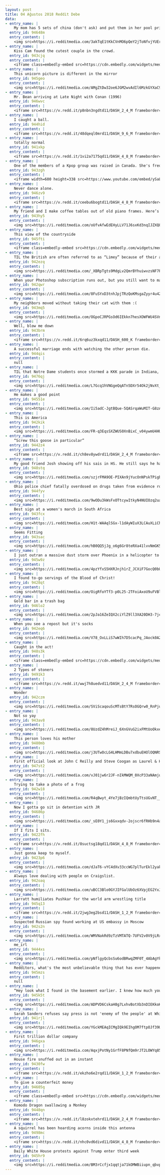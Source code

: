 ```yaml
---
layout: post
title: 04 Ağustos 2018 Reddit Debe
data:
- entry_name: |
    My mom has 5 sets of china (don't ask) and put them in her pool prior to being evacuated from fires in northern California. The dishware survived!
  entry_id: 94648m
  entry_content: |
    <img src=https://i.redditmedia.com/3akTqE1tKkCVnMO6pQeY2jToNfvjYUErJ8YMdGbL29c.jpg?s=dcce8c212f312eb3fd0cfd8d97bfc89f frameborder=0>
- entry_name: |
    Kiss Cam found the cutest couple in the crowd.
  entry_id: 943cjq
  entry_content: |
    <iframe class=embedly-embed src=https://cdn.embedly.com/widgets/media.html?src=https%3A%2F%2Fgfycat.com%2Fifr%2FReasonableJoyfulKoala&url=https%3A%2F%2Fgfycat.com%2FReasonableJoyfulKoala&image=https%3A%2F%2Fthumbs.gfycat.com%2FReasonableJoyfulKoala-size_restricted.gif&key=522baf40bd3911e08d854040d3dc5c07&type=text%2Fhtml&schema=gfycat width=480 height=480 scrolling=no frameborder=0 allow=autoplay; fullscreen allowfullscreen=true></iframe>
- entry_name: |
    This unicorn picture is different in the mirror
  entry_id: 945geo
  entry_content: |
    <img src=https://i.redditmedia.com/AMgZtDw32oe6JGM2wvAdIl6MzkGYXaC9Kk_vS1yx65g.jpg?s=89d80fafe98910209ac759fa68540ccd frameborder=0>
- entry_name: |
    Mr. Bean arriving at Late Night with Conan (1996)
  entry_id: 946wvc
  entry_content: |
    <iframe src=https://v.redd.it/p8nbn3ngdtd11/DASH_2_4_M frameborder=0></iframe>
- entry_name: |
    I caught a ball.
  entry_id: 944hid
  entry_content: |
    <iframe src=https://v.redd.it/48dqeql0mrd11/DASH_9_6_M frameborder=0></iframe>
- entry_name: |
    totally normal
  entry_id: 941xkp
  entry_content: |
    <iframe src=https://v.redd.it/1vi2a7175qd11/DASH_4_8_M frameborder=0></iframe>
- entry_name: |
    One of the members of a Kpop group was raised in Canada. She's frequently asked to speak English... she often has to affect a Korean accent in order to be understood.
  entry_id: 943zgh
  entry_content: |
    <iframe width=600 height=338 src=https://www.youtube.com/embed/ySaLdP_othI?feature=oembed&enablejsapi=1 frameborder=0 allow=autoplay; encrypted-media allowfullscreen></iframe>
- entry_name: |
    Never dance alone.
  entry_id: 946zv9
  entry_content: |
    <iframe src=https://v.redd.it/ceebu6bogtd11/DASH_4_8_M frameborder=0></iframe>
- entry_name: |
    My friend and I make coffee tables out of old piano frames. Here’s our latest creation.
  entry_id: 943hy5
  entry_content: |
    <img src=https://i.redditmedia.com/oUfvAfwEdEHyLLV71J6sxKd3nqIJZXQ8VJZYq67GCjU.jpg?s=e748e7d99867742b167be91445bb0451 frameborder=0>
- entry_name: |
    This view of the countryside
  entry_id: 945fti
  entry_content: |
    <iframe class=embedly-embed src=https://cdn.embedly.com/widgets/media.html?src=https%3A%2F%2Fgfycat.com%2Fifr%2FInsecureSourAmericanwigeon&url=https%3A%2F%2Fgfycat.com%2FInsecureSourAmericanwigeon&image=https%3A%2F%2Fthumbs.gfycat.com%2FInsecureSourAmericanwigeon-size_restricted.gif&key=522baf40bd3911e08d854040d3dc5c07&type=text%2Fhtml&schema=gfycat width=480 height=852 scrolling=no frameborder=0 allow=autoplay; fullscreen allowfullscreen=true></iframe>
- entry_name: |
    TIL the British are often referred to as “Limey” because of their army’s use of lime to prevent scurvy when at sea. The use of citrus was initially a closely guarded military secret as it gave them the ability to remain at sea for lengthy periods without contracting the disorder.
  entry_id: 942ezq
  entry_content: |
    <img src=https://i.redditmedia.com/_XBRpTgts9MdgLv2QmrBYhuiwvzsNF7PygYp7aKgSWk.jpg?s=25d175d4d37e48b971a9e659377a9a9a frameborder=0>
- entry_name: |
    When your Photoshop subscription runs out, but you still want to make memes
  entry_id: 942qwr
  entry_content: |
    <img src=https://i.redditmedia.com/8FuSYxD3tnhJpjTRzQoKMsgaZyyr4u42ogN8EuubO0o.jpg?s=83c30d6988a36ef1ead772aac615f6b0 frameborder=0>
- entry_name: |
    My neighbors moved without taking their cat with them :(
  entry_id: 943mq5
  entry_content: |
    <img src=https://i.redditmedia.com/OGpoCJRPGsOd6IEkkn7hesXOWFWU4SVnf8PTd1Urf_s.jpg?s=1b46d566c639db34772d3e4a64e9b59e frameborder=0>
- entry_name: |
    Well, blow me down
  entry_id: 943brm
  entry_content: |
    <iframe src=https://v.redd.it/6rq6uz3kxqd11/DASH_600_K frameborder=0></iframe>
- entry_name: |
    A successful marriage ends with watching the other person die.
  entry_id: 944qis
  entry_content: |
    null
- entry_name: |
    TIL that Notre Dame students once stormed a KKK parade in Indiana, ripping robes and hoods off the Klansmen and driving them out of the area, ruining the rally.
  entry_id: 9476qj
  entry_content: |
    <img src=https://i.redditmedia.com/L7Gcq1hVNGgeQqATn5DXr54Ok2jNvXt_CclsC6Kq8Qc.jpg?s=c98d7abdfc5ac7e2540a1155742176e3 frameborder=0>
- entry_name: |
    He makes a good point
  entry_id: 94551e
  entry_content: |
    <img src=https://i.redditmedia.com/Ii5adC-JgtBQue-5QASrqaWuMIT-G8zAZWX1sLliLx8.jpg?s=12f0f32858b36ac9ddaae176ab7dc55e frameborder=0>
- entry_name: |
    This is America
  entry_id: 942kik
  entry_content: |
    <img src=https://i.redditmedia.com/FR-q3EqsSXZWUS0XnBixC_v04ywmU4HU4XgwViAgf8Q.jpg?s=a2b92086d5640f5ce64a0e6fce0127af frameborder=0>
- entry_name: |
    “Screw this goose in particular”
  entry_id: 9442z4
  entry_content: |
    <iframe src=https://v.redd.it/ch8ev8ywdrd11/DASH_2_4_M frameborder=0></iframe>
- entry_name: |
    My good friend Josh showing off his sais in HS. He still says he has no regrets about this. Him and his lovely gf are both redditors. Please bring this to the front page for them.
  entry_id: 948stq
  entry_content: |
    <img src=https://i.redditmedia.com/szjrFMA9OE-PIXAn9jYucOnNPskTPigb80oGZiGca6o.jpg?s=4b620e2d16220a94dd0ec3ccacd039d3 frameborder=0>
- entry_name: |
    Ohio police chief fatally overdosed on drugs taken from evidence room, investigators say
  entry_id: 944fyv
  entry_content: |
    <img src=https://i.redditmedia.com/9wODu3kWsFxOTtcywItkyN4NUIOzq2uaHlTcEPfPdmE.jpg?s=1840f0260465269d9b885025da732bca frameborder=0>
- entry_name: |
    Best sign at a women's march in South Africa
  entry_id: 943fcx
  entry_content: |
    <img src=https://i.redditmedia.com/H1t-WAAqlSGx-l1dAyWIuX3LCAuXLiChNGs8CC9HBGY.jpg?s=6447a8029c697004547a2a63b9dc15a5 frameborder=0>
- entry_name: |
    Seems Fitting
  entry_id: 943sac
  entry_content: |
    <img src=https://i.redditmedia.com/hB0QQ5jJg_o6g6Gr8teRXa41lvvNmGK5tAmU2fbeI9E.jpg?s=0e90ecf3a659f8d2bd1b0f9281c02338 frameborder=0>
- entry_name: |
    I just outran a massive dust storm over Phoenix in a helicopter to get this photo.
  entry_id: 945w9z
  entry_content: |
    <img src=https://i.redditmedia.com/4pzYfxS5HXRJnjh1rZ_JCXiF7GocQ0bUHsGRBuMQq_Q.jpg?s=b8f7496f3515aee9a1313ce7b0c0f0b8 frameborder=0>
- entry_name: |
    I found to-go servings of the Blood of Christ!
  entry_id: 9428qt
  entry_content: |
    <img src=https://i.redditmedia.com/OigRfoYTf3-p0L25-2TFoiAxoU9uFVBl9G5EL1IvK0E.jpg?s=e816a7dfdf7124f5009b4a15f7398879 frameborder=0>
- entry_name: |
    Gold bar in a trash bag
  entry_id: 946lo2
  entry_content: |
    <img src=https://i.redditmedia.com/2pJa16ZeIQX2ciYlZ9ll3XA20DH3-7jc_ZBWSx1dohg.jpg?s=996a052be3d5c47dce58e630eee4bc56 frameborder=0>
- entry_name: |
    When you see a repost but it's socks
  entry_id: 942eq6
  entry_content: |
    <img src=https://i.redditmedia.com/V78_OxLLiS7wWIh7D5cacPq_JAock0A2Ht2go4fJZ3U.jpg?s=fafd87fc59c498c4bede41290c699c90 frameborder=0>
- entry_name: |
    Caught in the act!
  entry_id: 948s3k
  entry_content: |
    <iframe class=embedly-embed src=https://cdn.embedly.com/widgets/media.html?src=https%3A%2F%2Fgfycat.com%2Fifr%2FConcernedFancyKingsnake&url=https%3A%2F%2Fgfycat.com%2FConcernedFancyKingsnake&image=https%3A%2F%2Fthumbs.gfycat.com%2FConcernedFancyKingsnake-size_restricted.gif&key=522baf40bd3911e08d854040d3dc5c07&type=text%2Fhtml&schema=gfycat width=600 height=679 scrolling=no frameborder=0 allow=autoplay; fullscreen allowfullscreen=true></iframe>
- entry_name: |
    2 Types of stoners
  entry_id: 9491k3
  entry_content: |
    <iframe src=https://v.redd.it/wwj7h8uedvd11/DASH_2_4_M frameborder=0></iframe>
- entry_name: |
    Wonder
  entry_id: 942czm
  entry_content: |
    <img src=https://i.redditmedia.com/SViScaqouScMTsBtY7RsOGQrw0_RnPjutMVx_9dyZO8.jpg?s=413fb227ebc8044552322c39da81a305 frameborder=0>
- entry_name: |
    Not so yay
  entry_id: 943av8
  entry_content: |
    <img src=https://i.redditmedia.com/8UzdZ4hMreiJ_6XnGVuG2ixFMtUoOkxeWQSbHiJ3WmE.jpg?s=3d42d9181c77c26e798264321bbdaec6 frameborder=0>
- entry_name: |
    This person loves his mother
  entry_id: 9480mb
  entry_content: |
    <img src=https://i.redditmedia.com/j3UTwOcLG4LHMmLDBu7xdbuEHOlOQNRSvWxJ7mjmfH4.jpg?s=80029480405b154fa7483b2179686497 frameborder=0>
- entry_name: |
    First official look at John C Reilly and Steve Coogan as Laurel & Hardy in Stan & Ollie
  entry_id: 947st2
  entry_content: |
    <img src=https://i.redditmedia.com/vJ01jw6r2JF-nIkMWQM_0XcP33aNAmjuTe7KuQFBkoc.jpg?s=5375661e0edd85a6b09471b0266e8ca5 frameborder=0>
- entry_name: |
    Trying to take a photo of a frog
  entry_id: 942w18
  entry_content: |
    <img src=https://i.redditmedia.com/R4qBwyt_4Ye7jBzIQmbtUyTtsUGvNT__tiQsefFKm5M.jpg?s=d12c690195d84c0ec6c89fe78994d2f4 frameborder=0>
- entry_name: |
    Now I gotta go sit in detention with JR
  entry_id: 94686p
  entry_content: |
    <img src=https://i.redditmedia.com/_sE0Y1_js6Gxxqdv-2ojscr6fRHb9n4aqaAtwsrJCBE.jpg?s=9b9a487948352ab672f86a489db8401d frameborder=0>
- entry_name: |
    If I fits I sits.
  entry_id: 9422fh
  entry_content: |
    <iframe src=https://v.redd.it/8suctsg18qd11/DASH_4_8_M frameborder=0></iframe>
- entry_name: |
    Just gonna keep to myself.
  entry_id: 9423p6
  entry_content: |
    <img src=https://i.redditmedia.com/dJaT6-vYC4dXv33ccWG7plTurEkl2yakMhMofGd1rws.jpg?s=a5829f718a36237d7f2b0f5775c0448a frameborder=0>
- entry_name: |
    Always love dealing with people on Craigslist.
  entry_id: 942oaq
  entry_content: |
    <img src=https://i.redditmedia.com/uBCC3Blo0GYJIFGalUbOz6XVpjEG2YxJmQ3I6Y2T5G8.jpg?s=6acaa5f69297bcfe6eab073538fe2b6f frameborder=0>
- entry_name: |
    Larratt humiliates Pushkar for the world arm wrestling title
  entry_id: 945q13
  entry_content: |
    <iframe src=https://v.redd.it/2jwg3eg2bsd11/DASH_1_2_M frameborder=0></iframe>
- entry_name: |
    Suspected Russian spy found working at US embassy in Moscow
  entry_id: 942s2n
  entry_content: |
    <img src=https://i.redditmedia.com/WMVNakRd9zTzVMTATQ-7UFV2v0V9jLRxLJbzu7a406I.jpg?s=54dc7a4b3d986658032e6ee7543ce669 frameborder=0>
- entry_name: |
    me_irl
  entry_id: 9444xs
  entry_content: |
    <img src=https://i.redditmedia.com/pNflgyQcbsSu6odBRwqZMF0T_4AbAgYkMIoD4QGoYsg.gif?fm=jpg&s=db1b422cb8d03d5ef4da0c1999e372d0 frameborder=0>
- entry_name: |
    Redditors, what's the most unbelievable thing that has ever happened in the existence of mankind and what makes it so hard to grasp the reality that the event occurred ?
  entry_id: 945mzs
  entry_content: |
    null
- entry_name: |
    “Hey look what I found in the basement earlier. I knew how much you liked that game when you were little so I got back ups in case they were lost or stolen.” - My Mom this afternoon. Hidden away for almost 20 years. They’re both still sealed.
  entry_id: 945k5t
  entry_content: |
    <img src=https://i.redditmedia.com/ADPVD6CskaH8g7LxhvBotXb3nDIEKkoKjREA8SoLbDU.jpg?s=2ff27c6a358065d10f06f5078a5ab73a frameborder=0>
- entry_name: |
    Sarah Sanders refuses say press is not 'enemy of the people' at White House briefing
  entry_id: 941rjl
  entry_content: |
    <img src=https://i.redditmedia.com/YGckMEAqICMgIQk9EIhgOM7ftpOJf39UWOXk0CaSjZQ.jpg?s=802f66be50154b7d18eba1c0b3779d49 frameborder=0>
- entry_name: |
    First trillion dollar company
  entry_id: 946gxa
  entry_content: |
    <img src=https://i.redditmedia.com/AqxjPotNy1GrfF8PNfQm9rJT2LOWYq85K4jkOpfcJq4.jpg?s=1064b686b74f3d9f9ea2684575567e3b frameborder=0>
- entry_name: |
    House fire snuffed out in an instant
  entry_id: 9430fw
  entry_content: |
    <iframe src=https://v.redd.it/ekzho6e2rqd11/DASH_1_2_M frameborder=0></iframe>
- entry_name: |
    To give a counterfeit money
  entry_id: 94605q
  entry_content: |
    <iframe class=embedly-embed src=https://cdn.embedly.com/widgets/media.html?src=https%3A%2F%2Fgfycat.com%2Fifr%2FCheerfulDapperFlickertailsquirrel&url=https%3A%2F%2Fgfycat.com%2FCheerfulDapperFlickertailsquirrel&image=https%3A%2F%2Fthumbs.gfycat.com%2FCheerfulDapperFlickertailsquirrel-size_restricted.gif&key=522baf40bd3911e08d854040d3dc5c07&type=text%2Fhtml&schema=gfycat width=480 height=600 scrolling=no frameborder=0 allow=autoplay; fullscreen allowfullscreen=true></iframe>
- entry_name: |
    Komodo Dragon swallowing a Monkey
  entry_id: 9448qn
  entry_content: |
    <iframe src=https://v.redd.it/l8zokxtehrd11/DASH_2_4_M frameborder=0></iframe>
- entry_name: |
    A squirrel has been hoarding acorns inside this antenna
  entry_id: 9498mc
  entry_content: |
    <iframe src=https://v.redd.it/nhc0vd6divd11/DASH_4_8_M frameborder=0></iframe>
- entry_name: |
    Daily White House protests against Trump enter third week
  entry_id: 945hr9
  entry_content: |
    <img src=https://i.redditmedia.com/BM3rCcfjx1qqtja71kOMWBiiupn_qbvpfADb-8TgBJ0.jpg?s=306409b5db204dfa5a11b1bbf6577654 frameborder=0>
---
```

